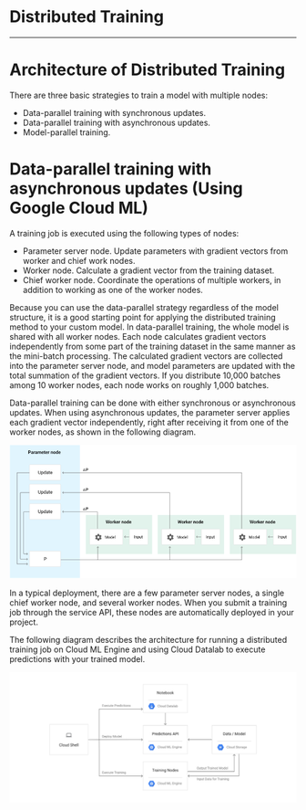 # Distributed Training

---

# Architecture of Distributed Training

There are three basic strategies to train a model with multiple nodes:

- Data-parallel training with synchronous updates.
- Data-parallel training with asynchronous updates.
- Model-parallel training.

# Data-parallel training with asynchronous updates (Using Google Cloud ML)

A training job is executed using the following types of nodes:

- Parameter server node. Update parameters with gradient vectors from worker and chief work nodes.
- Worker node. Calculate a gradient vector from the training dataset.
- Chief worker node. Coordinate the operations of multiple workers, in addition to working as one of the worker nodes.

Because you can use the data-parallel strategy regardless of the model structure, it is a good starting point for applying the distributed training method to your custom model. In data-parallel training, the whole model is shared with all worker nodes. Each node calculates gradient vectors independently from some part of the training dataset in the same manner as the mini-batch processing. The calculated gradient vectors are collected into the parameter server node, and model parameters are updated with the total summation of the gradient vectors. If you distribute 10,000 batches among 10 worker nodes, each node works on roughly 1,000 batches.

Data-parallel training can be done with either synchronous or asynchronous updates. When using asynchronous updates, the parameter server applies each gradient vector independently, right after receiving it from one of the worker nodes, as shown in the following diagram.

![image](media/ML-Model-Deployment_Distributed-Training-image1.png)

In a typical deployment, there are a few parameter server nodes, a single chief worker node, and several worker nodes. When you submit a training job through the service API, these nodes are automatically deployed in your project.

The following diagram describes the architecture for running a distributed training job on Cloud ML Engine and using Cloud Datalab to execute predictions with your trained model.

![image](media/ML-Model-Deployment_Distributed-Training-image2.png)
